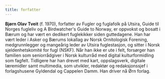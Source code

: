 ```yaml
---
title: forfatter
---
```


**Bjørn Olav Tveit** (f. 1970), forfatter av Fugler og fuglafolk på Utsira, Guide til Norges fugleliv og A Birdwatcher's Guide to Norway, er oppvokst og bosatt i Bærum og har vært en dedikert fuglekikker siden guttedagene. Han har vært leder i Asker og Bærums lokallag av Norsk Ornitologisk Forening, medgrunnlegger og mangeårig leder av Utsira fuglestasjon, og sitter i Norsk sjeldenhetskomité for fugl (NSKF). Når han ikke er ute i felt, forsørger han familien som seniorrådgiver i Norsk kulturråd med digital kulturformidling som fagfelt. Tidligere har han drevet med kart, oppslagsverk, digitale læremidler samt multimedia, som utvikler, redaktør og redaksjonssjef i forlagshusene Gyldendal og Cappelen Damm. Han driver nå Ørn forlag.
